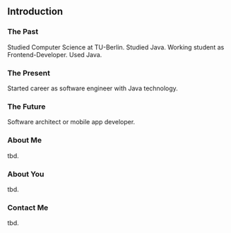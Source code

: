 ## Introduction


### The Past
Studied Computer Science at TU-Berlin. Studied Java. Working student as Frontend-Developer. Used Java.
 
### The Present
Started career as software engineer with Java technology.

### The Future
Software architect or mobile app developer.

### About Me
tbd.

### About You
tbd.

### Contact Me
tbd.
